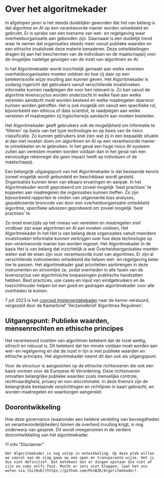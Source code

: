 # Over het algoritmekader
In afgelopen jaren is het steeds duidelijker geworden dat het van belang is dat algoritme en AI op een verantwoorde manier worden ontwikkeld en gebruikt. Er is sprake van een toename van wet- en regelgeving waar overheidsorganisatie aan gebonden zijn. Daarnaast is een duidelijk trend waar te nemen dat organisaties steeds meer vanuit publieke waarden en een ethische invalshoek deze materie benaderen. Deze ontwikkelingen dragen bij aan het beschermen van de individuen en de maatschappij voor de mogelijke nadelige gevolgen van de inzet van algoritmen en AI. 

In het Algoritmekader wordt inzichtelijk gemaakt aan welke vereisten overheidsorganisaties moeten voldoen én hoe zij daar op een betekenisvolle wijze invulling aan kunnen geven. Het Algoritmekader is zodanig ingericht dat gebruikers vanuit verschillende invalshoeken informatie kunnen raadplegen die voor hen relevant is. Zo kan vanuit de algoritme levenscyclus worden onderzocht in welke fase aan welke vereisten aandacht moet worden besteed en welke maatregelen daarvoor kunnen worden getroffen. Het is ook mogelijk om vanuit een specifieke rol, bijvoorbeeld een ethicus of data scientist, te raadplegen aan welke vereisten of maatregelen zij logischerwijs aandacht aan moeten besteden. 

Het Algoritmekader geeft gebruikers ook de mogelijkheid om informatie te 'filteren' op basis van het type technologie en op basis van de risico classificatie. Zo kunnen gebruikers snel zien wat zij in een bepaalde situatie al dan niet moeten doen om algoritmen en AI op een verantwoorde manier te ontwikkelen en te gebruiken. In het geval een hoge risico AI-systeem zullen aan vereisten moeten worden voldaan dan in het geval van een eenvoudige rekenregel die geen impact heeft op individuen of de maatschappij.  

Een belangrijk uitgangspunt van het Algoritmekader is dat bestaande kennis zoveel mogelijk wordt gebundeld en beschikbaar wordt gesteld. Organisaties kunnen leren van elkaars ervaringen en aanpak. In het Algoritmekader wordt geprobeerd om zoveel mogelijk 'best practises' te koppelen aan maatregelen die organisaties kunnen treffen. Zo zijn bijvoorbeeld rapporten te vinden van uitgevoerde bias analyses, gepubliceerde broncode van door een overheidsorganisatie ontwikkeld algoritme, specifieke adviezen  geprobeerd om zoveel mogelijk 'best practises' te 

Zo moet enerzijds op het niveau van vereisten en maatregelen snel vindbaar zijn waar algoritmen en AI aan moeten voldoen,  Het Algoritmekader In het Het is van belang deze organisaties vanuit meerdere invalshoeken informatie kunnen verkrijgen over hoe deze technologie op een verantwoorde manier kan worden ingezet. Het Algoritmekader  In de basis Het is van belang dat inzichtelijk is wat  Overheidsorganisaties moeten weten wat de eisen zijn voor verantwoorde inzet van algoritmes. Er zijn al verschillende instrumenten ontwikkeld die helpen wet- en regelgeving beter toe te passen. Het algoritmekader gaat prioriteiten aanbrengen in deze instrumenten en stroomlijnt ze, zodat overheden in alle fasen van de levenscyclus van algoritmische toepassingen praktische handvatten hebben. Best practices, use cases en input van eindgebruikers en de toezichthouder helpen tot een goed en gedragen algoritmekader voor alle overheden te komen.

7 juli 2023 is het [concept Implementatiekader](https://www.rijksoverheid.nl/documenten/rapporten/2023/06/30/implementatiekader-verantwoorde-inzet-van-algoritmen) naar de kamer verstuurd, vergezeld door de Kamerbrief 'Verzamelbrief Algoritmes Reguleren'.


## Uitgangspunt: Publieke waarden, mensenrechten en ethische principes

Het verantwoord inzetten van algoritmen betekent dat de inzet wettig, ethisch en robuust is. Dit betekent dat ten minste voldaan moet worden aan wet- en regelgeving en dat de inzet in lijn is met publieke waarden en ethische principes. Het algoritmekader neemt dit dan ook als uitgangspunt.

Voor de structuur is aangesloten op de ethische richtsnoeren die ook een basis vormen voor de Europese AI Verordening. Deze richtsnoeren omvatten belangrijke publieke waarden zoals menselijke controle, rechtvaardigheid, privacy en non-discriminatie. In deze thema’s zijn de belangrijkste bestaande verplichtingen en richtlijnen in kaart gebracht, en worden maatregelen en waarborgen aangereikt. 


## Doorontwikkeling

Hoe deze governance (waaronder een heldere verdeling van bevoegdheden en verantwoordelijkheden) binnen de overheid invulling krijgt, is nog onderwerp van gesprek. Dit wordt  meegenomen in de verdere doorontwikkeling van het algoritmekader.

!!! info "Disclaimer"

    Het Algoritmekader is nog volop in ontwikkeling. Op deze plek willen we vooral aan de slag gaan op een open en transparante wijze. Het is dus niet definitief. Dat betekent dat er dingen opstaan die niet af zijn en soms zelfs fout. Mocht er iets niet kloppen, laat het ons weten via [GitHub](https://github.com/MinBZK/Algoritmekader).

